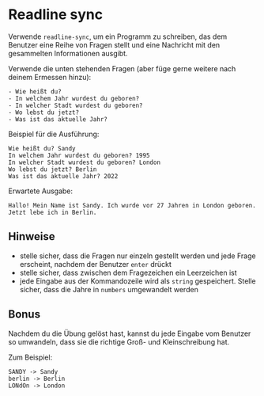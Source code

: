 # Readline sync

Verwende `readline-sync`, um ein Programm zu schreiben, das dem Benutzer eine Reihe von Fragen stellt und eine Nachricht mit den gesammelten Informationen ausgibt.

Verwende die unten stehenden Fragen (aber füge gerne weitere nach deinem Ermessen hinzu):

```plaintext
- Wie heißt du?
- In welchem Jahr wurdest du geboren?
- In welcher Stadt wurdest du geboren?
- Wo lebst du jetzt?
- Was ist das aktuelle Jahr?
```

Beispiel für die Ausführung:
```plaintext
Wie heißt du? Sandy 
In welchem Jahr wurdest du geboren? 1995
In welcher Stadt wurdest du geboren? London
Wo lebst du jetzt? Berlin
Was ist das aktuelle Jahr? 2022
```

Erwartete Ausgabe:

```plaintext
Hallo! Mein Name ist Sandy. Ich wurde vor 27 Jahren in London geboren. Jetzt lebe ich in Berlin.
```

## Hinweise

- stelle sicher, dass die Fragen nur einzeln gestellt werden und jede Frage erscheint, nachdem der Benutzer `enter` drückt
- stelle sicher, dass zwischen dem Fragezeichen ein Leerzeichen ist
- jede Eingabe aus der Kommandozeile wird als `string` gespeichert. Stelle sicher, dass die Jahre in `numbers` umgewandelt werden

## Bonus

Nachdem du die Übung gelöst hast, kannst du jede Eingabe vom Benutzer so umwandeln, dass sie die richtige Groß- und Kleinschreibung hat.

Zum Beispiel:
```plaintext
SANDY -> Sandy
berlin -> Berlin
LONdOn -> London
```